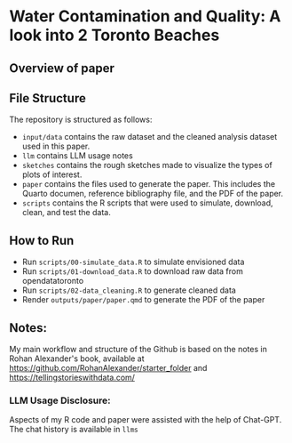# Water Contamination and Quality: A look into 2 Toronto Beaches

## Overview of paper

## File Structure 
The repository is structured as follows:

-   `input/data` contains the raw dataset and the cleaned analysis dataset used in this paper.
-   `llm` contains LLM usage notes
-   `sketches` contains the rough sketches made to visualize the types of plots of interest. 
-   `paper` contains the files used to generate the paper. This includes the Quarto documen, reference bibliography file, and the PDF of the paper. 
-   `scripts` contains the R scripts that were used to simulate, download, clean, and test the data.

## How to Run

- Run `scripts/00-simulate_data.R` to simulate envisioned data
- Run `scripts/01-download_data.R` to download raw data from opendatatoronto
- Run `scripts/02-data_cleaning.R` to generate cleaned data
- Render `outputs/paper/paper.qmd` to generate the PDF of the paper


## Notes: 

My main workflow and structure of the Github is based on the notes in Rohan Alexander's book, available at https://github.com/RohanAlexander/starter_folder and https://tellingstorieswithdata.com/

### LLM Usage Disclosure: 
Aspects of my R code and paper were assisted with the help of Chat-GPT. The chat history is available in `llms`

